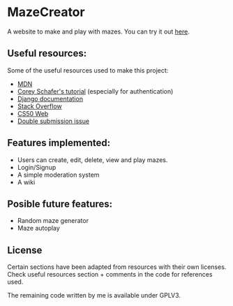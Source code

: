 # MazeCreator

A website to make and play with mazes. You can try it out [here](https://desolate-mountain-91027.herokuapp.com/home/).

## Useful resources:
Some of the useful resources used to make this project:
- [MDN](https://developer.mozilla.org/en-US/)
- [Corey Schafer's tutorial](https://www.youtube.com/playlist?list=PL-osiE80TeTtoQCKZ03TU5fNfx2UY6U4p) (especially for authentication)
- [Django documentation](https://docs.djangoproject.com/en/4.0/)
- [Stack Overflow](https://stackoverflow.com/)
- [CS50 Web](https://cs50.harvard.edu/web/2020/)
- [Double submission issue](https://www.the-art-of-web.com/javascript/doublesubmit/)

## Features implemented:
- Users can create, edit, delete, view and play mazes.
- Login/Signup
- A simple moderation system
- A wiki

## Posible future features:
- Random maze generator
- Maze autoplay

## License
Certain sections have been adapted from resources with their own licenses.
Check useful resources section + comments in the code for references used.

The remaining code written by me is available under GPLV3.

